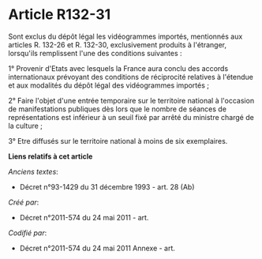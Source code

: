 # Article R132-31

Sont exclus du dépôt légal les vidéogrammes importés, mentionnés aux articles R. 132-26 et R. 132-30, exclusivement produits
à l'étranger, lorsqu'ils remplissent l'une des conditions suivantes :

1° Provenir d'Etats avec lesquels la France aura conclu des accords internationaux prévoyant des conditions de réciprocité
relatives à l'étendue et aux modalités du dépôt légal des vidéogrammes importés ;

2° Faire l'objet d'une entrée temporaire sur le territoire national à l'occasion de manifestations publiques dès lors que le
nombre de séances de représentations est inférieur à un seuil fixé par arrêté du ministre chargé de la culture ;

3° Etre diffusés sur le territoire national à moins de six exemplaires.

**Liens relatifs à cet article**

_Anciens textes_:

  - Décret n°93-1429 du 31 décembre 1993 - art. 28 (Ab)

_Créé par_:

  - Décret n°2011-574 du 24 mai 2011  - art.

_Codifié par_:

  - Décret n°2011-574 du 24 mai 2011 Annexe - art.
